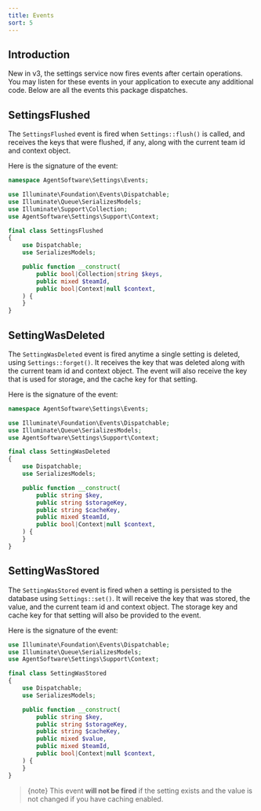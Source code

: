 ```yaml
---
title: Events
sort: 5
---
```


## Introduction

New in v3, the settings service now fires events after certain operations. You may listen for these events in your application
to execute any additional code. Below are all the events this package dispatches.

## SettingsFlushed

The `SettingsFlushed` event is fired when `Settings::flush()` is called, and receives the keys that were flushed, if any, along
with the current team id and context object.

Here is the signature of the event:

```php
namespace AgentSoftware\Settings\Events;

use Illuminate\Foundation\Events\Dispatchable;
use Illuminate\Queue\SerializesModels;
use Illuminate\Support\Collection;
use AgentSoftware\Settings\Support\Context;

final class SettingsFlushed
{
    use Dispatchable;
    use SerializesModels;

    public function __construct(
        public bool|Collection|string $keys,
        public mixed $teamId,
        public bool|Context|null $context,
    ) {
    }
}
```

## SettingWasDeleted

The `SettingWasDeleted` event is fired anytime a single setting is deleted, using `Settings::forget()`. It receives the key that was deleted
along with the current team id and context object. The event will also receive the key that is used for storage, and the cache key for that setting.

Here is the signature of the event:

```php
namespace AgentSoftware\Settings\Events;

use Illuminate\Foundation\Events\Dispatchable;
use Illuminate\Queue\SerializesModels;
use AgentSoftware\Settings\Support\Context;

final class SettingWasDeleted
{
    use Dispatchable;
    use SerializesModels;

    public function __construct(
        public string $key,
        public string $storageKey,
        public string $cacheKey,
        public mixed $teamId,
        public bool|Context|null $context,
    ) {
    }
}
```

## SettingWasStored

The `SettingWasStored` event is fired when a setting is persisted to the database using `Settings::set()`. It will receive the key that was stored, the value, and the current team
id and context object. The storage key and cache key for that setting will also be provided to the event.

Here is the signature of the event:

```php
use Illuminate\Foundation\Events\Dispatchable;
use Illuminate\Queue\SerializesModels;
use AgentSoftware\Settings\Support\Context;

final class SettingWasStored
{
    use Dispatchable;
    use SerializesModels;

    public function __construct(
        public string $key,
        public string $storageKey,
        public string $cacheKey,
        public mixed $value,
        public mixed $teamId,
        public bool|Context|null $context,
    ) {
    }
}
```

> {note} This event **will not be fired** if the setting exists and the value is not changed if you have caching enabled.
